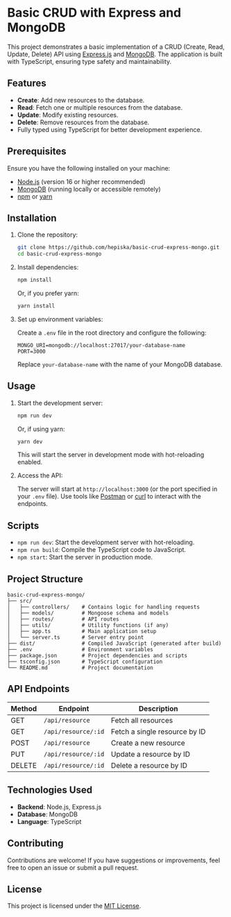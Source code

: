 # Basic CRUD with Express and MongoDB

This project demonstrates a basic implementation of a CRUD (Create, Read, Update, Delete) API using [Express.js](https://expressjs.com/) and [MongoDB](https://www.mongodb.com/). The application is built with TypeScript, ensuring type safety and maintainability.

## Features

- **Create**: Add new resources to the database.
- **Read**: Fetch one or multiple resources from the database.
- **Update**: Modify existing resources.
- **Delete**: Remove resources from the database.
- Fully typed using TypeScript for better development experience.

## Prerequisites

Ensure you have the following installed on your machine:

- [Node.js](https://nodejs.org/) (version 16 or higher recommended)
- [MongoDB](https://www.mongodb.com/try/download/community) (running locally or accessible remotely)
- [npm](https://www.npmjs.com/) or [yarn](https://yarnpkg.com/)

## Installation

1. Clone the repository:

   ```bash
   git clone https://github.com/hepiska/basic-crud-express-mongo.git
   cd basic-crud-express-mongo
   ```

2. Install dependencies:

   ```bash
   npm install
   ```

   Or, if you prefer yarn:

   ```bash
   yarn install
   ```

3. Set up environment variables:

   Create a `.env` file in the root directory and configure the following:

   ```
   MONGO_URI=mongodb://localhost:27017/your-database-name
   PORT=3000
   ```

   Replace `your-database-name` with the name of your MongoDB database.

## Usage

1. Start the development server:

   ```bash
   npm run dev
   ```

   Or, if using yarn:

   ```bash
   yarn dev
   ```

   This will start the server in development mode with hot-reloading enabled.

2. Access the API:

   The server will start at `http://localhost:3000` (or the port specified in your `.env` file). Use tools like [Postman](https://www.postman.com/) or [curl](https://curl.se/) to interact with the endpoints.

## Scripts

- `npm run dev`: Start the development server with hot-reloading.
- `npm run build`: Compile the TypeScript code to JavaScript.
- `npm start`: Start the server in production mode.

## Project Structure

```
basic-crud-express-mongo/
├── src/
│   ├── controllers/    # Contains logic for handling requests
│   ├── models/         # Mongoose schema and models
│   ├── routes/         # API routes
│   ├── utils/          # Utility functions (if any)
│   ├── app.ts          # Main application setup
│   └── server.ts       # Server entry point
├── dist/               # Compiled JavaScript (generated after build)
├── .env                # Environment variables
├── package.json        # Project dependencies and scripts
├── tsconfig.json       # TypeScript configuration
└── README.md           # Project documentation
```

## API Endpoints

| Method | Endpoint         | Description           |
|--------|-------------------|-----------------------|
| GET    | `/api/resource`  | Fetch all resources   |
| GET    | `/api/resource/:id` | Fetch a single resource by ID |
| POST   | `/api/resource`  | Create a new resource |
| PUT    | `/api/resource/:id` | Update a resource by ID |
| DELETE | `/api/resource/:id` | Delete a resource by ID |

## Technologies Used

- **Backend**: Node.js, Express.js
- **Database**: MongoDB
- **Language**: TypeScript

## Contributing

Contributions are welcome! If you have suggestions or improvements, feel free to open an issue or submit a pull request.

## License

This project is licensed under the [MIT License](LICENSE).